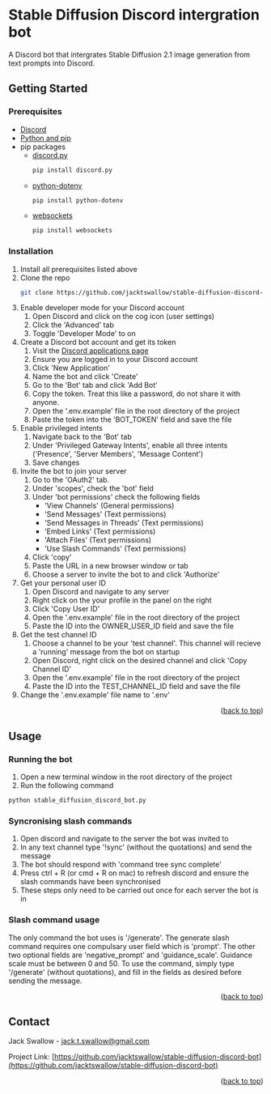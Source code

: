 # Stable Diffusion Discord intergration bot
A Discord bot that intergrates Stable Diffusion 2.1 image generation from text prompts into Discord.


<!-- GETTING STARTED -->
## Getting Started

### Prerequisites
* [Discord](https://discord.com/)
* [Python and pip](https://packaging.python.org/en/latest/tutorials/installing-packages/)
* pip packages
  * [discord.py](https://discordpy.readthedocs.io/en/stable/intro.html)
    ```sh
    pip install discord.py
    ```
  * [python-dotenv](https://pypi.org/project/python-dotenv/)
    ```sh
    pip install python-dotenv
    ```
  * [websockets](https://pypi.org/project/websockets/)
    ```sh
    pip install websockets
    ```

### Installation

1. Install all prerequisites listed above
2. Clone the repo
   ```sh
   git clone https://github.com/jacktswallow/stable-diffusion-discord-bot.git
   ```
3. Enable developer mode for your Discord account
    1. Open Discord and click on the cog icon (user settings)
    2. Click the 'Advanced' tab
    3. Toggle 'Developer Mode' to on
4. Create a Discord bot account and get its token
    1. Visit the [Discord applications page](https://discord.com/developers/applications)
    2. Ensure you are logged in to your Discord account
    3. Click 'New Application'
    4. Name the bot and click 'Create'
    5. Go to the 'Bot' tab and click 'Add Bot'
    6. Copy the token. Treat this like a password, do not share it with anyone.
    7. Open the '.env.example' file in the root directory of the project
    8. Paste the token into the 'BOT_TOKEN' field and save the file
5. Enable privileged intents
    1. Navigate back to the 'Bot' tab
    2. Under 'Privileged Gateway Intents', enable all three intents ('Presence', 'Server Members', 'Message Content')
    3. Save changes
6. Invite the bot to join your server
    1. Go to the 'OAuth2' tab.
    2. Under 'scopes', check the 'bot' field
    3. Under 'bot permissions' check the following fields
        * 'View Channels' (General permissions)
        * 'Send Messages' (Text permissions)
        * 'Send Messages in Threads' (Text permissions)
        * 'Embed Links' (Text permissions)
        * 'Attach Files' (Text permissions)
        * 'Use Slash Commands' (Text permissions)
    4. Click 'copy'
    5. Paste the URL in a new browser window or tab
    6. Choose a server to invite the bot to and click 'Authorize'
7. Get your personal user ID
    1. Open Discord and navigate to any server
    2. Right click on the your profile in the panel on the right
    3. Click 'Copy User ID'
    4. Open the '.env.example' file in the root directory of the project
    5. Paste the ID into the OWNER_USER_ID field and save the file 
8. Get the test channel ID
    1. Choose a channel to be your 'test channel'. This channel will recieve a 'running' message from the bot on startup
    2. Open Discord, right click on the desired channel and click 'Copy Channel ID'
    3. Open the '.env.example' file in the root directory of the project
    4. Paste the ID into the TEST_CHANNEL_ID field and save the file 
9. Change the '.env.example' file name to '.env'
   
<p align="right">(<a href="#readme-top">back to top</a>)</p>



<!-- USAGE EXAMPLES -->
## Usage

### Running the bot
1. Open a new terminal window in the root directory of the project
2. Run the following command 
```sh
python stable_diffusion_discord_bot.py
```
### Syncronising slash commands 
1. Open discord and navigate to the server the bot was invited to
2. In any text channel type '!sync' (without the quotations) and send the message
3. The bot should respond with 'command tree sync complete'
4. Press ctrl + R (or cmd + R on mac) to refresh discord and ensure the slash commands have been synchronised
5. These steps only need to be carried out once for each server the bot is in
### Slash command usage
The only command the bot uses is '/generate'. The generate slash command requires one compulsary user field which is 'prompt'. 
The other two optional fields are 'negative_prompt' and 'guidance_scale'. Guidance scale must be between 0 and 50.
To use the command, simply type '/generate' (without quotations), and fill in the fields as desired before sending the message.

<p align="right">(<a href="#readme-top">back to top</a>)</p>


<!-- CONTACT -->
## Contact
Jack Swallow - jack.t.swallow@gmail.com

Project Link: [https://github.com/jacktswallow/stable-diffusion-discord-bot](https://github.com/jacktswallow/stable-diffusion-discord-bot)

<p align="right">(<a href="#readme-top">back to top</a>)</p>
